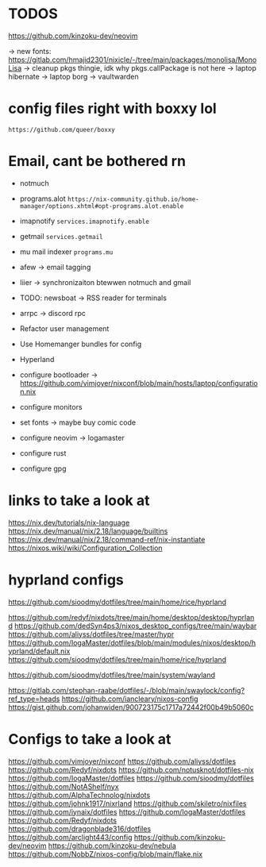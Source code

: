 # TODOS
https://github.com/kinzoku-dev/neovim

-> new fonts: https://gitlab.com/hmajid2301/nixicle/-/tree/main/packages/monolisa/MonoLisa
-> cleanup pkgs thingie, idk why pkgs.callPackage is not here
-> laptop hibernate
-> laptop borg 
-> vaultwarden

# config files right with boxxy lol 
`https://github.com/queer/boxxy`

# Email, cant be bothered rn
- notmuch 
- programs.alot `https://nix-community.github.io/home-manager/options.xhtml#opt-programs.alot.enable`
- imapnotify `services.imapnotify.enable`
- getmail `services.getmail`
- mu mail indexer `programs.mu`
- afew -> email tagging
- liier -> synchronizaiton btewwen notmuch and gmail

- TODO: newsboat -> RSS reader for terminals

- arrpc -> discord rpc

- Refactor user management
- Use Homemanger bundles for config
- Hyperland
- configure bootloader -> https://github.com/vimjoyer/nixconf/blob/main/hosts/laptop/configuration.nix
- configure monitors
- set fonts -> maybe buy comic code
- configure neovim -> logamaster
- configure rust
- configure gpg

# links to take a look at
https://nix.dev/tutorials/nix-language
https://nix.dev/manual/nix/2.18/language/builtins
https://nix.dev/manual/nix/2.18/command-ref/nix-instantiate
https://nixos.wiki/wiki/Configuration_Collection

# hyprland configs

https://github.com/sioodmy/dotfiles/tree/main/home/rice/hyprland

https://github.com/redyf/nixdots/tree/main/home/desktop/desktop/hyprland
https://github.com/dedSyn4ps3/nixos_desktop_configs/tree/main/waybar
https://github.com/aliyss/dotfiles/tree/master/hypr
https://github.com/IogaMaster/dotfiles/blob/main/modules/nixos/desktop/hyprland/default.nix
https://github.com/sioodmy/dotfiles/tree/main/home/rice/hyprland

https://github.com/sioodmy/dotfiles/tree/main/system/wayland


https://gitlab.com/stephan-raabe/dotfiles/-/blob/main/swaylock/config?ref_type=heads
https://github.com/iancleary/nixos-config
https://gist.github.com/johanwiden/900723175c1717a72442f00b49b5060c

# Configs to take a look at
https://github.com/vimjoyer/nixconf
https://github.com/aliyss/dotfiles
https://github.com/Redyf/nixdots
https://github.com/notusknot/dotfiles-nix
https://github.com/IogaMaster/dotfiles
https://github.com/sioodmy/dotfiles
https://github.com/NotAShelf/nyx
https://github.com/AlphaTechnolog/nixdots
https://github.com/johnk1917/nixrland
https://github.com/skiletro/nixfiles
https://github.com/iynaix/dotfiles
https://github.com/IogaMaster/dotfiles
https://github.com/Redyf/nixdots
https://github.com/dragonblade316/dotfiles
https://github.com/arclight443/config
https://github.com/kinzoku-dev/neovim
https://github.com/kinzoku-dev/nebula
https://github.com/NobbZ/nixos-config/blob/main/flake.nix
